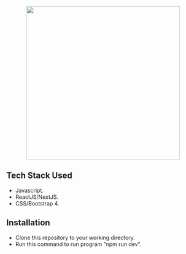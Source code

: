 <p align="center"><a href="https://github.com/jedgarf" target="_blank"><img src="https://avatars.githubusercontent.com/u/40312999?s=96&v=4" width="400"></a></p>

## Tech Stack Used

- Javascript.
- ReactJS/NextJS.
- CSS/Bootstrap 4.


## Installation

- Clone this repository to your working directory.
- Run this command to run program "npm run dev".